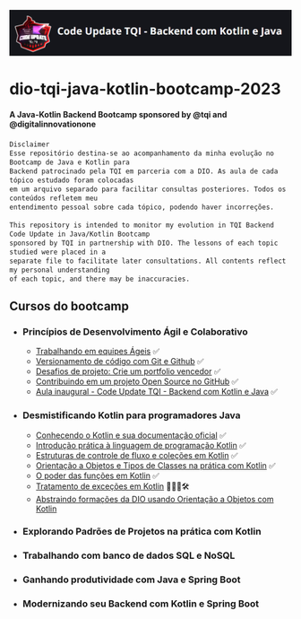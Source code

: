 ![DIO Badge Bootcamp image](./img/bootcampBadgeTQI.png)
# dio-tqi-java-kotlin-bootcamp-2023
#### A Java-Kotlin Backend Bootcamp sponsored by @tqi and  @digitalinnovationone
```
Disclaimer
Esse repositório destina-se ao acompanhamento da minha evolução no Bootcamp de Java e Kotlin para
Backend patrocinado pela TQI em parceria com a DIO. As aula de cada tópico estudado foram colocadas
em um arquivo separado para facilitar consultas posteriores. Todos os conteúdos refletem meu
entendimento pessoal sobre cada tópico, podendo haver incorreções.

This repository is intended to monitor my evolution in TQI Backend Code Update in Java/Kotlin Bootcamp 
sponsored by TQI in partnership with DIO. The lessons of each topic studied were placed in a
separate file to facilitate later consultations. All contents reflect my personal understanding
of each topic, and there may be inaccuracies.
```

## Cursos do bootcamp

- ### Princípios de Desenvolvimento Ágil e Colaborativo
	- [Trabalhando em equipes Ágeis](./topics/TrabalhandoEmEquipesAgeis.md) ✅
	- [Versionamento de código com Git e Github](./topics/VersionamentocodigoGitGithub.md) ✅
	- [Desafios de projeto: Crie um portfolio vencedor](./topics/DesafioCodigoPortfolioVencedor.md) ✅
	- [Contribuindo em um projeto Open Source no GitHub](./topics/ContribuindoProjetoOpenSource.md) ✅
	- [Aula inaugural - Code Update TQI - Backend com Kotlin e Java](https://web.dio.me/live/aula-inaugural-code-update-tqi-backend-com-kotlin-e-java/learning/c10e727a-d700-497f-b1ae-d4fd259353ff?back=/track/code-update-tqi-backend-com-kotlin-e-java) ✅
	
- ### Desmistificando Kotlin para programadores Java
	- [Conhecendo o Kotlin e sua documentação oficial]() ✅
   	- [Introdução prática à linguagem de programação Kotlin](./topics/IntroducaoPraticaLinguagemKotlin.md) ✅
   	- [Estruturas de controle de fluxo e coleções em Kotlin](./topics/EstruturasControleFluxoColecoesKotlin.md) ✅
   	- [Orientação a Objetos e Tipos de Classes na prática com Kotlin](./topics/OrientacaoObjetoTipoClasse.md) ✅
   	- [O poder das funções em Kotlin](./topics/PoderFuncoesKotlin.md) ✅
   	- [Tratamento de exceções em Kotlin]() 🧑🏻‍💻🛠️
   	- [Abstraindo formações da DIO usando Orientação a Objetos com Kotlin]()

- ### Explorando Padrões de Projetos na prática com Kotlin
- ### Trabalhando com banco de dados SQL e NoSQL
- ### Ganhando produtividade com Java e Spring Boot
- ### Modernizando seu Backend com Kotlin e Spring Boot
